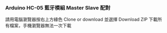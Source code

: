 ﻿### Arduino HC-05 藍牙模組 Master Slave 配對

請用電腦瀏覽器按右上方綠色 Clone or download 並選擇 Download ZIP 下載所有檔案，手機瀏覽器無法一次下載